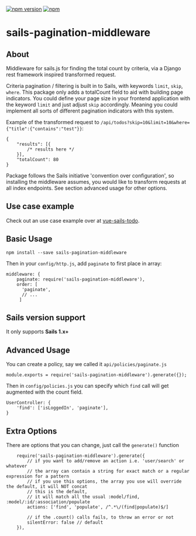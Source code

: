 [![npm version](https://badge.fury.io/js/sails-pagination-middleware.svg)](https://badge.fury.io/js/sails-pagination-middleware)
[![npm](https://img.shields.io/npm/dt/sails-pagination-middleware.svg)]()

# sails-pagination-middleware

## About

Middleware for sails.js for finding the total count by criteria, via a Django rest framework inspired transformed request. 

Criteria pagination / filtering is built in to Sails, with keywords `limit`, `skip`, `where`. This package only adds a totalCount field to aid with building page indicators. You could define your page size in your frontend application with the keyword `limit` and just adjust `skip` accordingly. Meaning you could implement all sorts of different pagination indicators with this system.

Example of the transformed request to `/api/todos?skip=10&limit=10&where={"title":{"contains":"test"}}`:

    {
        "results": [{
            /* results here */
        }],
        "totalCount": 80
    }

Package follows the Sails initiative 'convention over configuration', so installing the middleware assumes, you would like to transform requests at all index endpoints. See section advanced usage for other options.

## Use case example

Check out an use case example over at [vue-sails-todo](https://github.com/xtrinch/vue-sails-todo).

## Basic Usage

    npm install --save sails-pagination-middleware

Then in your `config/http.js`, add `paginate` to first place in array:

    middleware: {
        paginate: require('sails-pagination-middleware'),
        order: [
          'paginate',
          // ...
         ]

## Sails version support
It only supports __Sails 1.x+__

## Advanced Usage

You can create a policy, say we called it `api/policies/paginate.js`

    module.exports = require('sails-pagination-middleware').generate({});

Then in `config/policies.js` you can specify which `find` call will get augmented with the count field.

    UserController: {
        'find': ['isLoggedIn', 'paginate'],
    }

## Extra Options

There are options that you can change, just call the `generate()` function

        require('sails-pagination-middleware').generate({
            // if you want to add/remove an action i.e. 'user/search' or whatever
            // the array can contain a string for exact match or a regular expression for a pattern
            // if you use this options, the array you use will override the default, it will NOT concat
            // this is the default,
            // it will match all the usual :model/find, :model/:id/:association/populate
            actions: ['find', 'populate', /^.*\/(find|populate)$/]

            // if the .count() calls fails, to throw an error or not
            silentError: false // default
        }),
